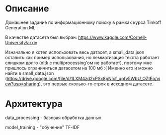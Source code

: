 # Описание

Домашнее задание по информационному поиску в рамках курса Tinkoff Generation ML. 

В качестве датасета был выбран: https://www.kaggle.com/Cornell-University/arxiv

Изначально я хотел использовать весь датасет, а small_data.json оставить как пример использования, но лемматизация текста работает слишком долго (nltk с multiprocessing'ом не работает), поэтому мне пришлось ограничиться датасетом на 100 мб :( Именно его и можно найти в small_data.json (https://drive.google.com/file/d/1LXM4zd2xPSx8pNIxf_upfv5WbU_OZtEo/view?usp=sharing), это первые сколько-то строк в исходном датасете. 

# Архитектура

data_processing - базовая обработка данных

model_training - "обучение" TF-IDF

